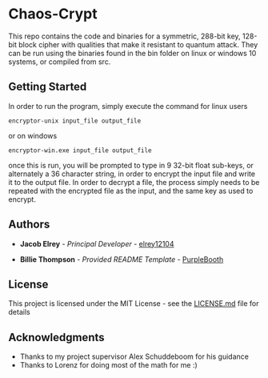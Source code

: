 # Chaos-Crypt

This repo contains the code and binaries for a symmetric, 288-bit key, 128-bit block cipher with qualities that make it resistant to quantum attack.
They can be run using the binaries found in the bin folder on linux or windows 10 systems, or compiled from src.

## Getting Started

In order to run the program, simply execute the command
for linux users

`encryptor-unix input_file output_file`

or on windows

`encryptor-win.exe input_file output_file`

once this is run, you will be prompted to type in 9 32-bit float sub-keys, or alternately a 36 character string, in order to encrypt the input file and write it to the output file.  In order to decrypt a file, the process simply needs to be repeated with the encrypted file as the input, and the same key as used to encrypt.

## Authors

  - **Jacob Elrey** - *Principal Developer* -
    [elrey12104](https://github.com/elrey12104)

  - **Billie Thompson** - *Provided README Template* -
    [PurpleBooth](https://github.com/PurpleBooth)

## License

This project is licensed under the MIT License - see the [LICENSE.md](LICENSE.md) file for
details

## Acknowledgments

  - Thanks to my project supervisor Alex Schuddeboom for his guidance
  - Thanks to Lorenz for doing most of the math for me :)
